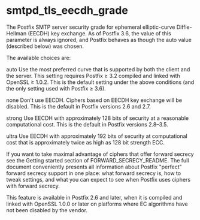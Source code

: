 # smtpd_tls_eecdh_grade 

 The Postfix SMTP server security grade for ephemeral elliptic-curve
Diffie-Hellman (EECDH) key exchange.   As of Postfix 3.6, the value of
this parameter is always ignored, and Postfix behaves as though the
auto value (described below) was chosen.


 The available choices are: 



auto  Use the most preferred curve that is
supported by both the client and the server.  This setting requires
Postfix &ge; 3.2 compiled and linked with OpenSSL &ge; 1.0.2.  This
is the default setting under the above conditions (and the only
setting used with Postfix &ge; 3.6). 

none  Don't use EECDH. Ciphers based on EECDH key
exchange will be disabled. This is the default in Postfix versions
2.6 and 2.7. 

strong  Use EECDH with approximately 128 bits of
security at a reasonable computational cost. This is the default in
Postfix versions 2.8&ndash;3.5.  

ultra  Use EECDH with approximately 192 bits of
security at computational cost that is approximately twice as high
as 128 bit strength ECC. 



 If you want to take maximal advantage of ciphers that offer forward secrecy see
the Getting
started section of FORWARD_SECRECY_README.  The
full document conveniently presents all information about Postfix
"perfect" forward secrecy support in one place: what forward secrecy
is, how to tweak settings, and what you can expect to see when
Postfix uses ciphers with forward secrecy.  

 This feature is available in Postfix 2.6 and later, when it is
compiled and linked with OpenSSL 1.0.0 or later on platforms
where EC algorithms have not been disabled by the vendor. 


